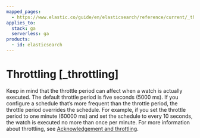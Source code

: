 ```yaml
---
mapped_pages:
  - https://www.elastic.co/guide/en/elasticsearch/reference/current/_throttling.html
applies_to:
  stack: ga
  serverless: ga
products:
  - id: elasticsearch
---
```


# Throttling [_throttling]

Keep in mind that the throttle period can affect when a watch is actually executed. The default throttle period is five seconds (5000 ms). If you configure a schedule that’s more frequent than the throttle period, the throttle period overrides the schedule. For example, if you set the throttle period to one minute (60000 ms) and set the schedule to every 10 seconds, the watch is executed no more than once per minute. For more information about throttling, see [Acknowledgement and throttling](actions.md#actions-ack-throttle).

